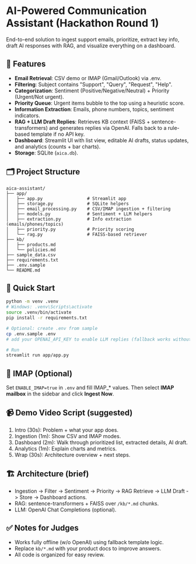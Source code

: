 # AI-Powered Communication Assistant (Hackathon Round 1)

End-to-end solution to ingest support emails, prioritize, extract key info, draft AI responses with RAG, and visualize everything on a dashboard.

## 🧩 Features
- **Email Retrieval**: CSV demo or IMAP (Gmail/Outlook) via .env.
- **Filtering**: Subject contains "Support", "Query", "Request", "Help".
- **Categorization**: Sentiment (Positive/Negative/Neutral) + Priority (Urgent/Not urgent).
- **Priority Queue**: Urgent items bubble to the top using a heuristic score.
- **Information Extraction**: Emails, phone numbers, topics, sentiment indicators.
- **RAG + LLM Draft Replies**: Retrieves KB context (FAISS + sentence-transformers) and generates replies via OpenAI. Falls back to a rule-based template if no API key.
- **Dashboard**: Streamlit UI with list view, editable AI drafts, status updates, and analytics (counts + bar charts).
- **Storage**: SQLite (`aica.db`).

## 🗂 Project Structure
```
aica-assistant/
├── app/
│   ├── app.py                 # Streamlit app
│   ├── storage.py             # SQLite helpers
│   ├── email_processing.py    # CSV/IMAP ingestion + filtering
│   ├── models.py              # Sentiment + LLM helpers
│   ├── extraction.py          # Info extraction (emails/phones/topics)
│   ├── priority.py            # Priority scoring
│   └── rag.py                 # FAISS-based retriever
├── kb/
│   ├── products.md
│   └── policies.md
├── sample_data.csv
├── requirements.txt
├── .env.sample
└── README.md
```

## 🚀 Quick Start
```bash
python -m venv .venv
# Windows: .venv\Scripts\activate
source .venv/bin/activate
pip install -r requirements.txt

# Optional: create .env from sample
cp .env.sample .env
# add your OPENAI_API_KEY to enable LLM replies (fallback works without)

# Run
streamlit run app/app.py
```

## 🔌 IMAP (Optional)
Set `ENABLE_IMAP=true` in `.env` and fill IMAP_* values. Then select **IMAP mailbox** in the sidebar and click **Ingest Now**.

## 📹 Demo Video Script (suggested)
1. Intro (30s): Problem + what your app does.
2. Ingestion (1m): Show CSV and IMAP modes.
3. Dashboard (2m): Walk through prioritized list, extracted details, AI draft.
4. Analytics (1m): Explain charts and metrics.
5. Wrap (30s): Architecture overview + next steps.

## 🏗 Architecture (brief)
- Ingestion -> Filter -> Sentiment -> Priority -> RAG Retrieve -> LLM Draft -> Store -> Dashboard actions.
- RAG: sentence-transformers + FAISS over `/kb/*.md` chunks.
- LLM: OpenAI Chat Completions (optional).

## ✅ Notes for Judges
- Works fully offline (w/o OpenAI) using fallback template logic.
- Replace `kb/*.md` with your product docs to improve answers.
- All code is organized for easy review.
